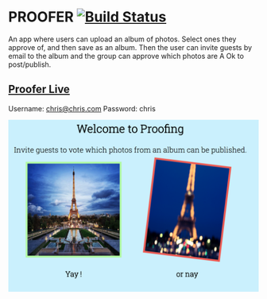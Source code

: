 # PROOFER [![Build Status](https://api.travis-ci.org/NickFoden/proofing-client.svg?branch=master)](https://travis-ci.org/NickFoden/proofing-client)

An app where users can upload an album of photos. Select ones they approve of, and then save as an album. Then the user can invite guests by email to the album and the group can approve which photos are A Ok to post/publish.

## [Proofer Live](https://proofing.netlify.com/ "Link to Proofer Live")

Username: chris@chris.com
Password: chris

![Proofing Preview](https://github.com/NickFoden/nick-is-online/blob/master/assets/proofer.png?raw=true "Preview of approved vs not approved eiffel towers in app")
